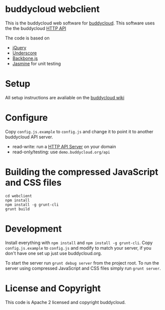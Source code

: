 buddycloud webclient
====================

This is the buddycloud web software for [buddycloud](http://buddycloud.com/).
This software uses the the buddycloud [HTTP API](https://github.com/buddycloud/buddycloud-http-api)

The code is based on 
* [jQuery](http://jquery.com/)
* [Underscore](http://underscorejs.org/) 
* [Backbone.js](http://backbonejs.org/)
* [Jasmine](http://pivotal.github.com/jasmine/) for unit testing

Setup
=====

All setup instructions are avaliable on the [buddycloud wiki](https://buddycloud.org/wiki/Install#buddycloud_webclient_setup)

Configure
==========
Copy `config.js.example` to `config.js` and change it to point it to another buddycloud API server.
* read-write: run a [HTTP API Server](https://github.com/buddycloud/buddycloud-http-api) on your domain
* read-only/testing: use `demo.buddycloud.org/api`


Building the compressed JavaScript and CSS files
================================================

```
cd webclient
npm install
npm install -g grunt-cli
grunt build
```

Development
===========
Install everything with `npm install` and `npm install -g grunt-cli`. Copy `config.js.example` to `config.js` and modify to match your server, if you don't have one set up just use buddycloud.org. 

To start the server run `grunt debug server` from the project root.
To run the server using compressed JavaScript and CSS files simply run `grunt server`.

License and Copyright
=====================
This code is Apache 2 licensed and copyright buddycloud.
